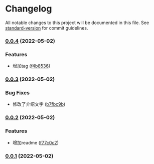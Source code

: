 # Changelog

All notable changes to this project will be documented in this file. See [standard-version](https://github.com/conventional-changelog/standard-version) for commit guidelines.

### [0.0.4](https://github.com/JerryLi95/godot-arpg/compare/v0.0.3...v0.0.4) (2022-05-02)


### Features

* 增加tag ([f4b8536](https://github.com/JerryLi95/godot-arpg/commit/f4b85362a70c06a9cee7d32e0bacf492693f6fb7))

### [0.0.3](https://github.com/JerryLi95/godot-arpg/compare/v0.0.2...v0.0.3) (2022-05-02)


### Bug Fixes

* 修改了介绍文字 ([b7fbc9b](https://github.com/JerryLi95/godot-arpg/commit/b7fbc9b78a66e2febe13cea774e1e25ac286ab47))

### [0.0.2](https://github.com/JerryLi95/godot-arpg/compare/v0.0.1...v0.0.2) (2022-05-02)


### Features

* 增加readme ([f77c0c2](https://github.com/JerryLi95/godot-arpg/commit/f77c0c2aabb9c62e7e062def22737627cf5fff44))

### [0.0.1](https://github.com/JerryLi95/godot-arpg/compare/v1.1.0...v0.0.1) (2022-05-02)
